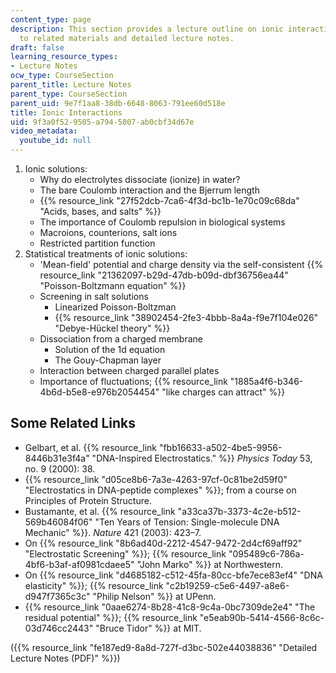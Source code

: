 ```yaml
---
content_type: page
description: This section provides a lecture outline on ionic interactions with links
  to related materials and detailed lecture notes.
draft: false
learning_resource_types:
- Lecture Notes
ocw_type: CourseSection
parent_title: Lecture Notes
parent_type: CourseSection
parent_uid: 9e7f1aa8-38db-6648-8063-791ee60d518e
title: Ionic Interactions
uid: 9f3a0f52-9505-a794-5007-ab0cbf34d67e
video_metadata:
  youtube_id: null
---
```

1. Ionic solutions:
    - Why do electrolytes dissociate (ionize) in water?
    - The bare Coulomb interaction and the Bjerrum length
    - {{% resource_link "27f52dcb-7ca6-4f3d-bc1b-1e70c09c68da" "Acids, bases, and salts" %}}
    - The importance of Coulomb repulsion in biological systems
    - Macroions, counterions, salt ions
    - Restricted partition function
2. Statistical treatments of ionic solutions:
    - 'Mean-field' potential and charge density via the self-consistent {{% resource_link "21362097-b29d-47db-b09d-dbf36756ea44" "Poisson-Boltzmann equation" %}}
    - Screening in salt solutions
        - Linearized Poisson-Boltzman
        - {{% resource_link "38902454-2fe3-4bbb-8a4a-f9e7f104e026" "Debye-Hückel theory" %}}
    - Dissociation from a charged membrane
        - Solution of the 1d equation
        - The Gouy-Chapman layer
    - Interaction between charged parallel plates
    - Importance of fluctuations; {{% resource_link "1885a4f6-b346-4b6d-b5e8-e976b2054454" "like charges can attract" %}}

## Some Related Links

- Gelbart, et al. {{% resource_link "fbb16633-a502-4be5-9956-8446b31e3f4a" "DNA-Inspired Electrostatics." %}} *Physics Today* 53, no. 9 (2000): 38.
- {{% resource_link "d05ce8b6-7a3e-4263-97cf-0c81be2d59f0" "Electrostatics in DNA-peptide complexes" %}}; from a course on Principles of Protein Structure.
- Bustamante, et al. {{% resource_link "a33ca37b-3373-4c2e-b512-569b46084f06" "Ten Years of Tension: Single-molecule DNA Mechanic" %}}. *Nature* 421 (2003): 423–7.
- On {{% resource_link "8b6ad40d-2212-4547-9472-2d4cf69aff92" "Electrostatic Screening" %}}; {{% resource_link "095489c6-786a-4bf6-b3af-af0981cdaee5" "John Marko" %}} at Northwestern.
- On {{% resource_link "d4685182-c512-45fa-80cc-bfe7ece83ef4" "DNA elasticity" %}}; {{% resource_link "c2b19259-c5e6-4497-a8e6-d947f7365c3c" "Philip Nelson" %}} at UPenn.
- {{% resource_link "0aae6274-8b28-41c8-9c4a-0bc7309de2e4" "The residual potential" %}}; {{% resource_link "e5eab90b-5414-4566-8c6c-03d746cc2443" "Bruce Tidor" %}} at MIT.

({{% resource_link "fe187ed9-8a8d-727f-d3bc-502e44038836" "Detailed Lecture Notes (PDF)" %}})